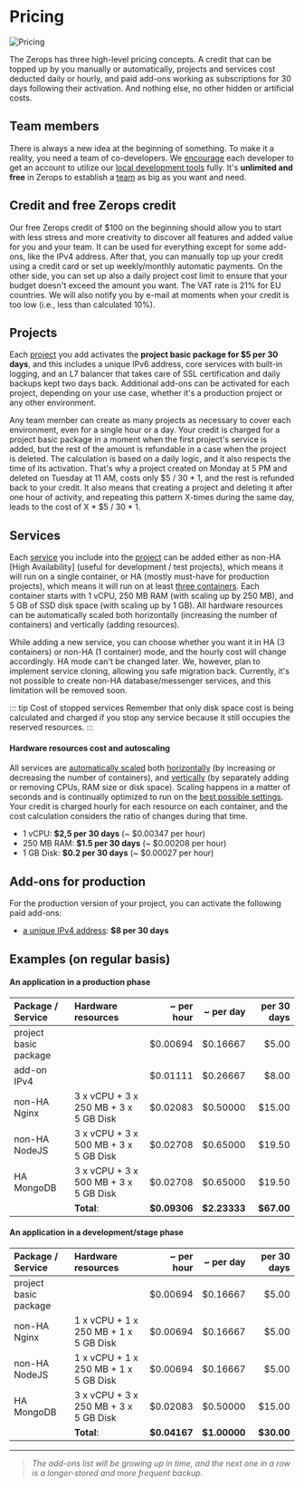 # Pricing

![Pricing](/pricing.png "Pricing")

The Zerops has three high-level pricing concepts. A credit that can be topped up by you manually or automatically, projects and services cost deducted daily or hourly, and paid add-ons working as subscriptions for 30 days following their activation. And nothing else, no other hidden or artificial costs.

## Team members

There is always a new idea at the beginning of something. To make it a reality, you need a team of co-developers. We [encourage](/documentation/overview/made-for-developers.html#each-developer-should-have-his-own-account-no-artificial-pricing-boosting) each developer to get an account to utilize our [local development tools](/documentation/cli/vpn.html) fully. It's **unlimited and free** in Zerops to establish a [team](/documentation/overview/users.html#your-account) as big as you want and need.

## Credit and free Zerops credit

Our free Zerops credit of \$100 on the beginning should allow you to start with less stress and more creativity to discover all features and added value for you and your team. It can be used for everything except for some add-ons, like the IPv4 address. After that, you can manually top up your credit using a credit card or set up weekly/monthly automatic payments. On the other side, you can set up also a daily project cost limit to ensure that your budget doesn't exceed the amount you want. The VAT rate is 21% for EU countries. We will also notify you by e-mail at moments when your credit is too low (i.e., less than calculated 10%).

## Projects

Each [project](/documentation/overview/projects-and-services-structure.html#project) you add activates the **project basic package for \$5 per 30 days**, and this includes a unique IPv6 address, core services with built-in logging, and an L7 balancer that takes care of SSL certification and daily backups kept two days back. Additional add-ons can be activated for each project, depending on your use case, whether it's a production project or any other environment.

Any team member can create as many projects as necessary to cover each environment, even for a single hour or a day. Your credit is charged for a project basic package in a moment when the first project's service is added, but the rest of the amount is refundable in a case when the project is deleted. The calculation is based on a daily logic, and it also respects the time of its activation. That's why a project created on Monday at 5 PM and deleted on Tuesday at 11 AM, costs only \$5 / 30 \* 1, and the rest is refunded back to your credit. It also means that creating a project and deleting it after one hour of activity, and repeating this pattern X-times during the same day, leads to the cost of X \* \$5 / 30 * 1.

## Services

Each [service](/documentation/overview/projects-and-services-structure.html#service) you include into the [project](/documentation/overview/projects-and-services-structure.html#project) can be added either as non-HA [High Availability] (useful for development / test projects), which means it will run on a single container, or HA (mostly must-have for production projects), which means it will run on at least [three containers](/documentation/ha/why-should-i-want-high-availability.html). Each container starts with 1 vCPU, 250 MB RAM (with scaling up by 250 MB), and 5 GB of SSD disk space (with scaling up by 1 GB). All hardware resources can be automatically scaled both horizontally (increasing the number of containers) and vertically (adding resources).

While adding a new service, you can choose whether you want it in HA (3 containers) or non-HA (1 container) mode, and the hourly cost will change accordingly. HA mode can't be changed later. We, however, plan to implement service cloning, allowing you safe migration back. Currently, it's not possible to create non-HA database/messenger services, and this limitation will be removed soon.

::: tip Cost of stopped services
Remember that only disk space cost is being calculated and charged if you stop any service because it still occupies the reserved resources.
:::

#### Hardware resources cost and autoscaling

All services are [automatically scaled](/documentation/automatic-scaling/how-automatic-scaling-works.html) both [horizontally](/documentation/automatic-scaling/how-automatic-scaling-works.html#horizontal-scaling) (by increasing or decreasing the number of containers), and [vertically](/documentation/automatic-scaling/how-automatic-scaling-works.html#vertical-scaling) (by separately adding or removing CPUs, RAM size or disk space). Scaling happens in a matter of seconds and is continually optimized to run on the [best possible settings](/documentation/automatic-scaling/how-automatic-scaling-works.html#performance-tunning). Your credit is charged hourly for each resource on each container, and the cost calculation considers the ratio of changes during that time.

- 1 vCPU: **\$2,5 per 30 days** (~ $0.00347 per hour)
- 250 MB RAM: **\$1.5 per 30 days** (~ $0.00208 per hour)
- 1 GB Disk: **\$0.2 per 30 days** (~ $0.00027 per hour)

## Add-ons for production

For the production version of your project, you can activate the following paid add-ons:

- [a unique IPv4 address](/documentation/routing/unique-ipv4-ipv6-addresses.html): **\$8 per 30 days**

## Examples (on regular basis)

#### An application in a production phase

|Package / Service    |Hardware resources                   |  ~ per hour|   ~ per day|per 30 days|
|:--------------------|:------------------------------------|-----------:|-----------:|----------:|
|project basic package|                                     |    $0.00694|    $0.16667|      $5.00|
|add-on IPv4          |                                     |    $0.01111|    $0.26667|      $8.00|
|non-HA Nginx         |3 x vCPU + 3 x 250 MB + 3 x 5 GB Disk|    $0.02083|    $0.50000|     $15.00|
|non-HA NodeJS        |3 x vCPU + 3 x 500 MB + 3 x 5 GB Disk|    $0.02708|    $0.65000|     $19.50|
|HA MongoDB           |3 x vCPU + 3 x 500 MB + 3 x 5 GB Disk|    $0.02708|    $0.65000|     $19.50|
|                     |                           **Total**:|**$0.09306**|**$2.23333**| **$67.00**|

#### An application in a development/stage phase

|Package / Service    |Hardware resources                   |  ~ per hour|   ~ per day|per 30 days|
|:--------------------|:------------------------------------|-----------:|-----------:|----------:|
|project basic package|                                     |    $0.00694|    $0.16667|      $5.00|
|non-HA Nginx         |1 x vCPU + 1 x 250 MB + 1 x 5 GB Disk|    $0.00694|    $0.16667|      $5.00|
|non-HA NodeJS        |1 x vCPU + 1 x 250 MB + 1 x 5 GB Disk|    $0.00694|    $0.16667|      $5.00|
|HA MongoDB           |3 x vCPU + 3 x 250 MB + 3 x 5 GB Disk|    $0.02083|    $0.50000|     $15.00|
|                     |                           **Total**:|**$0.04167**|**$1.00000**| **$30.00**|

___
> *The add-ons list will be growing up in time, and the next one in a row is a longer-stored and more frequent backup.*
